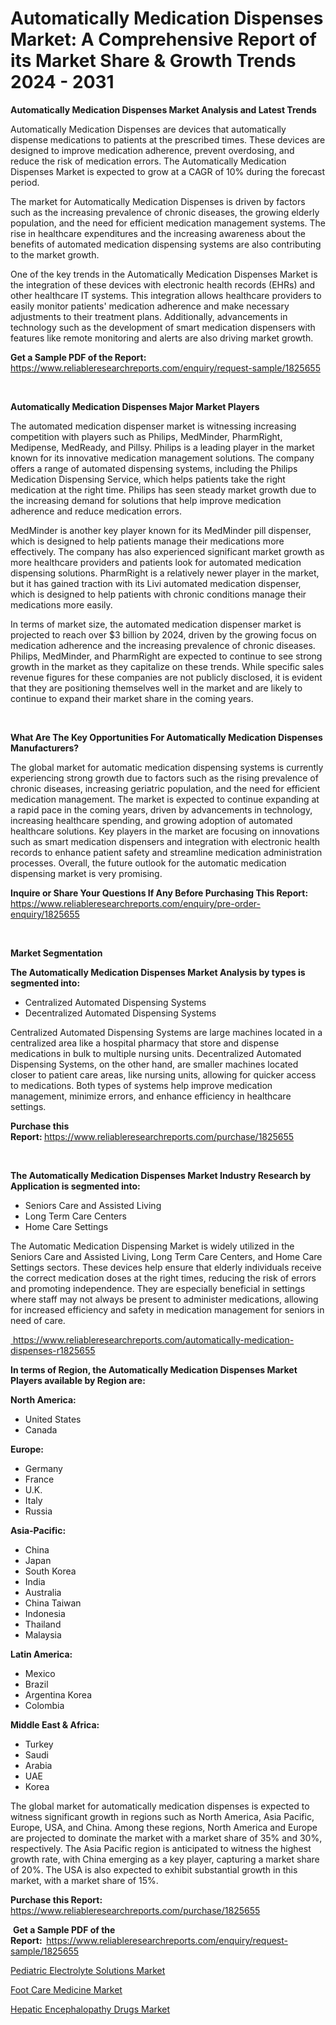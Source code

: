 <p><h1>Automatically Medication Dispenses Market: A Comprehensive Report of its Market Share & Growth Trends 2024 - 2031</h1></p><p><strong>Automatically Medication Dispenses Market Analysis and Latest Trends</strong></p>
<p><p>Automatically Medication Dispenses are devices that automatically dispense medications to patients at the prescribed times. These devices are designed to improve medication adherence, prevent overdosing, and reduce the risk of medication errors. The Automatically Medication Dispenses Market is expected to grow at a CAGR of 10% during the forecast period.</p><p>The market for Automatically Medication Dispenses is driven by factors such as the increasing prevalence of chronic diseases, the growing elderly population, and the need for efficient medication management systems. The rise in healthcare expenditures and the increasing awareness about the benefits of automated medication dispensing systems are also contributing to the market growth.</p><p>One of the key trends in the Automatically Medication Dispenses Market is the integration of these devices with electronic health records (EHRs) and other healthcare IT systems. This integration allows healthcare providers to easily monitor patients' medication adherence and make necessary adjustments to their treatment plans. Additionally, advancements in technology such as the development of smart medication dispensers with features like remote monitoring and alerts are also driving market growth.</p></p>
<p><strong>Get a Sample PDF of the Report:&nbsp;</strong> <a href="https://www.reliableresearchreports.com/enquiry/request-sample/1825655">https://www.reliableresearchreports.com/enquiry/request-sample/1825655</a></p>
<p>&nbsp;</p>
<p><strong>Automatically Medication Dispenses Major Market Players</strong></p>
<p><p>The automated medication dispenser market is witnessing increasing competition with players such as Philips, MedMinder, PharmRight, Medipense, MedReady, and Pillsy. Philips is a leading player in the market known for its innovative medication management solutions. The company offers a range of automated dispensing systems, including the Philips Medication Dispensing Service, which helps patients take the right medication at the right time. Philips has seen steady market growth due to the increasing demand for solutions that help improve medication adherence and reduce medication errors.</p><p>MedMinder is another key player known for its MedMinder pill dispenser, which is designed to help patients manage their medications more effectively. The company has also experienced significant market growth as more healthcare providers and patients look for automated medication dispensing solutions. PharmRight is a relatively newer player in the market, but it has gained traction with its Livi automated medication dispenser, which is designed to help patients with chronic conditions manage their medications more easily.</p><p>In terms of market size, the automated medication dispenser market is projected to reach over $3 billion by 2024, driven by the growing focus on medication adherence and the increasing prevalence of chronic diseases. Philips, MedMinder, and PharmRight are expected to continue to see strong growth in the market as they capitalize on these trends. While specific sales revenue figures for these companies are not publicly disclosed, it is evident that they are positioning themselves well in the market and are likely to continue to expand their market share in the coming years.</p></p>
<p>&nbsp;</p>
<p><strong>What Are The Key Opportunities For Automatically Medication Dispenses Manufacturers?</strong></p>
<p><p>The global market for automatic medication dispensing systems is currently experiencing strong growth due to factors such as the rising prevalence of chronic diseases, increasing geriatric population, and the need for efficient medication management. The market is expected to continue expanding at a rapid pace in the coming years, driven by advancements in technology, increasing healthcare spending, and growing adoption of automated healthcare solutions. Key players in the market are focusing on innovations such as smart medication dispensers and integration with electronic health records to enhance patient safety and streamline medication administration processes. Overall, the future outlook for the automatic medication dispensing market is very promising.</p></p>
<p><strong>Inquire or Share Your Questions If Any Before Purchasing This Report:</strong> <a href="https://www.reliableresearchreports.com/enquiry/pre-order-enquiry/1825655">https://www.reliableresearchreports.com/enquiry/pre-order-enquiry/1825655</a></p>
<p>&nbsp;</p>
<p><strong>Market Segmentation</strong></p>
<p><strong>The Automatically Medication Dispenses Market Analysis by types is segmented into:</strong></p>
<p><ul><li>Centralized Automated Dispensing Systems</li><li>Decentralized Automated Dispensing Systems</li></ul></p>
<p><p>Centralized Automated Dispensing Systems are large machines located in a centralized area like a hospital pharmacy that store and dispense medications in bulk to multiple nursing units. Decentralized Automated Dispensing Systems, on the other hand, are smaller machines located closer to patient care areas, like nursing units, allowing for quicker access to medications. Both types of systems help improve medication management, minimize errors, and enhance efficiency in healthcare settings.</p></p>
<p><strong>Purchase this Report:&nbsp;</strong><a href="https://www.reliableresearchreports.com/purchase/1825655">https://www.reliableresearchreports.com/purchase/1825655</a></p>
<p>&nbsp;</p>
<p><strong>The Automatically Medication Dispenses Market Industry Research by Application is segmented into:</strong></p>
<p><ul><li>Seniors Care and Assisted Living</li><li>Long Term Care Centers</li><li>Home Care Settings</li></ul></p>
<p><p>The Automatic Medication Dispensing Market is widely utilized in the Seniors Care and Assisted Living, Long Term Care Centers, and Home Care Settings sectors. These devices help ensure that elderly individuals receive the correct medication doses at the right times, reducing the risk of errors and promoting independence. They are especially beneficial in settings where staff may not always be present to administer medications, allowing for increased efficiency and safety in medication management for seniors in need of care.</p></p>
<p><a href="https://www.reliableresearchreports.com/automatically-medication-dispenses-r1825655">&nbsp;https://www.reliableresearchreports.com/automatically-medication-dispenses-r1825655</a></p>
<p><strong>In terms of Region, the Automatically Medication Dispenses Market Players available by Region are:</strong></p>
<p>
    <p> <strong> North America: </strong>
        <ul>
            <li>United States</li>
            <li>Canada</li>
        </ul>
        </p> 
    <p> <strong> Europe: </strong>
        <ul>
            <li>Germany</li>
            <li>France</li>
            <li>U.K.</li>
            <li>Italy</li>
            <li>Russia</li>
        </ul>
        </p> 
    <p> <strong> Asia-Pacific: </strong>
        <ul>
            <li>China</li>
            <li>Japan</li>
            <li>South Korea</li>
            <li>India</li>
            <li>Australia</li>
            <li>China Taiwan</li>
            <li>Indonesia</li>
            <li>Thailand</li>
            <li>Malaysia</li>
        </ul>
        </p> 
    <p> <strong> Latin America: </strong>
        <ul>
            <li>Mexico</li>
            <li>Brazil</li>
            <li>Argentina Korea</li>
            <li>Colombia</li>
        </ul>
        </p> 
    <p> <strong> Middle East & Africa: </strong>
        <ul>
            <li>Turkey</li>
            <li>Saudi</li>
            <li>Arabia</li>
            <li>UAE</li>
            <li>Korea</li>
        </ul>
    </p>
    </p>
<p><p>The global market for automatically medication dispenses is expected to witness significant growth in regions such as North America, Asia Pacific, Europe, USA, and China. Among these regions, North America and Europe are projected to dominate the market with a market share of 35% and 30%, respectively. The Asia Pacific region is anticipated to witness the highest growth rate, with China emerging as a key player, capturing a market share of 20%. The USA is also expected to exhibit substantial growth in this market, with a market share of 15%.</p></p>
<p><strong>Purchase this Report: </strong><a href="https://www.reliableresearchreports.com/purchase/1825655">https://www.reliableresearchreports.com/purchase/1825655</a></p>
<p>&nbsp;<strong>Get a Sample PDF of the Report:&nbsp;&nbsp;</strong><a href="https://www.reliableresearchreports.com/enquiry/request-sample/1825655">https://www.reliableresearchreports.com/enquiry/request-sample/1825655</a></p>
<p><strong></strong></p>
<p><p><a href="https://www.linkedin.com/pulse/analyzing-pediatric-electrolyte-solutions-market-global-industry-9xjbc?trackingId=IF9HhDz3cdT7J%2BFP%2FgWXEQ%3D%3D">Pediatric Electrolyte Solutions Market</a></p><p><a href="https://www.linkedin.com/pulse/foot-care-medicinenbspmarket-focuses-market-share-size-projected-m6nnc?trackingId=y8DupYQv4fbmw6q7uVqmPg%3D%3D">Foot Care Medicine Market</a></p><p><a href="https://www.linkedin.com/pulse/hepatic-encephalopathy-drugs-market-insights-cagr-trends-y0nuc?trackingId=oyNLgcwyQXDE9UxDu42%2BoQ%3D%3D">Hepatic Encephalopathy Drugs Market</a></p></p>